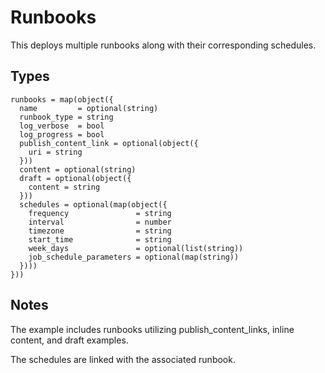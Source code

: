 # Runbooks

This deploys multiple runbooks along with their corresponding schedules.

## Types

```hcl
runbooks = map(object({
  name         = optional(string)
  runbook_type = string
  log_verbose  = bool
  log_progress = bool
  publish_content_link = optional(object({
    uri = string
  }))
  content = optional(string)
  draft = optional(object({
    content = string
  }))
  schedules = optional(map(object({
    frequency               = string
    interval                = number
    timezone                = string
    start_time              = string
    week_days               = optional(list(string))
    job_schedule_parameters = optional(map(string))
  })))
}))
```

## Notes

The example includes runbooks utilizing publish_content_links, inline content, and draft examples.

The schedules are linked with the associated runbook.

